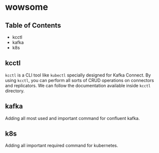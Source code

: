 # wowsome

## Table of Contents

- kcctl
- kafka
- k8s


## kcctl

`kcctl` is a CLI tool like `kubectl` specially designed for Kafka Connect. By using `kcctl`, you can perform all sorts of CRUD operations on connectors and replicators. We can follow the documentation available inside `kcctl` directory.

## kafka

Adding all most used and important command for confluent kafka.

## k8s

Adding all important required command for kubernetes.
